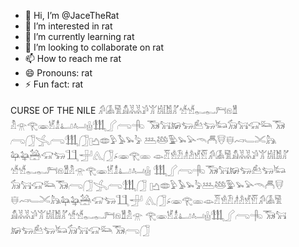- 👋 Hi, I’m @JaceTheRat
- 👀 I’m interested in rat
- 🌱 I’m currently learning rat
- 💞️ I’m looking to collaborate on rat
- 📫 How to reach me rat
- 😄 Pronouns: rat
- ⚡ Fun fact: rat

CURSE OF THE NILE 
𓀔𓀇𓀅𓀋𓀡𓀡𓀕𓀠𓀧𓀨𓀣𓀷𓀷𓀿𓀿𓁀𓁶𓁰
𓁴𓁿𓂀𓁾𓁵𓁯𓂞𓂤𓂗𓃃𓂾𓂺𓂹
𓃞𓃙𓃖𓃓𓃕𓃓𓃜𓃘𓃙𓃟𓃛𓃞
𓂺𓃂𓂿𓂺𓃃𓃂𓂛𓂏𓅱𓅥𓅩𓅦
𓅹𓅸𓅳𓅩𓅪𓄭𓄫𓄮𓄬𓄗𓄑𓄌𓃦
𓃧𓃨𓃤𓃟𓃓𓃅𓃁𓂽𓃂𓂊𓁾𓂀𓁽
𓁼𓁠𓁛𓁟𓁦𓁜𓁭𓁡𓀔𓀇𓀅𓀋𓀡𓀡𓀕𓀠𓀧𓀨𓀣
𓀷𓀷𓀿𓀿𓁀𓁶𓁰𓁴𓁿𓂀𓁾𓁵𓁯𓂞𓂤𓂗
𓃃𓂾𓂺𓂹𓃞𓃙𓃖𓃓𓃕𓃓𓃜
𓃘𓃙𓃟𓃛𓃞𓂺𓃂𓂿𓂺𓃃𓃂
𓂛𓂏𓅱𓅥𓅩𓅦𓅹𓅸𓅳𓅩𓅪𓄭𓄫𓄮
𓄬𓄗𓄑𓄌𓃦𓃧𓃨𓃤𓃟𓃓𓃅𓃁
𓂽𓃂𓂊𓁾𓂀𓁽𓁼𓁠𓁛𓁟𓁦𓁜𓁭𓁡𓀔𓀇𓀅
𓀋𓀡𓀡𓀕𓀠𓀧𓀨𓀣𓀷𓀷𓀿𓀿𓁀𓁶𓁰𓁴𓁿
𓂀𓁾𓁵𓁯𓂞𓂤𓂗𓃃𓂾𓂺𓂹𓃞𓃙
𓃖𓃓𓃕𓃓𓃜𓃘𓃙𓃟𓃛𓃞𓂺𓃂
